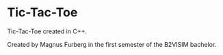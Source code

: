 # Tic-Tac-Toe

Tic-Tac-Toe created in C++.

Created by Magnus Furberg in the first semester of the B2VISIM bachelor.
